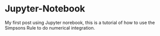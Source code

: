 # Jupyter-Notebook
My first post using Jupyter norebook, this is a tutorial of how to use the Simpsons Rule to do numerical integration.
